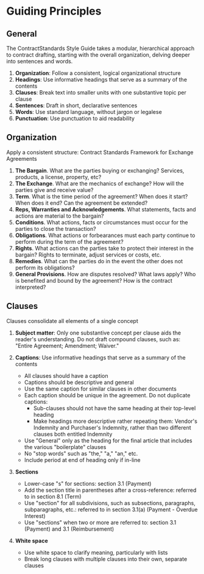 # Guiding Principles

## General
The ContractStandards Style Guide takes a modular, hierarchical approach to contract drafting, starting with the overall organization, delving deeper into sentences and words.

1. **Organization**: Follow a consistent, logical organizational structure
2. **Headings**: Use informative headings that serve as a summary of the contents
3. **Clauses**: Break text into smaller units with one substantive topic per clause
4. **Sentences**: Draft in short, declarative sentences
5. **Words**: Use standard language, without jargon or legalese
6. **Punctuation**: Use punctuation to aid readability

## Organization

Apply a consistent structure: Contract Standards Framework for Exchange Agreements

1. **The Bargain**. What are the parties buying or exchanging? Services, products, a license, property, etc?
2. **The Exchange**. What are the mechanics of exchange? How will the parties give and receive value?
3. **Term**. What is the time period of the agreement? When does it start? When does it end? Can the agreement be extended?
4. **Reps, Warranties and Acknowledgements**. What statements, facts and actions are material to the bargain?
5. **Conditions**. What actions, facts or circumstances must occur for the parties to close the transaction?
6. **Obligations**. What actions or forbearances must each party continue to perform during the term of the agreement?
7. **Rights**. What actions can the parties take to protect their interest in the bargain? Rights to terminate, adjust services or costs, etc.
8. **Remedies**. What can the parties do in the event the other does not perform its obligations?
9. **General Provisions**. How are disputes resolved? What laws apply? Who is benefited and bound by the agreement? How is the contract interpreted?

## Clauses

Clauses consolidate all elements of a single concept

1. **Subject matter**: Only one substantive concept per clause aids the reader's understanding. Do not draft compound clauses, such as: "Entire Agreement; Amendment; Waiver."

2. **Captions**: Use informative headings that serve as a summary of the contents
    * All clauses should have a caption
    * Captions should be descriptive and general
    * Use the same caption for similar clauses in other documents
    * Each caption should be unique in the agreement. Do not duplicate captions:
      * Sub-clauses should not have the same heading at their top-level heading
      * Make headings more descriptive rather repeating them: Vendor's Indemnity and Purchaser's Indemnity, rather than two different clauses both entitled Indemnity
    * Use "General" only as the heading for the final article that includes the various "boilerplate" clauses
    * No "stop words" such as "the," "a," "an," etc.
    * Include period at end of heading only if in-line
3. **Sections**
    * Lower-case "s" for sections: section 3.1 (Payment)
    * Add the section title in parentheses after a cross-reference: referred to in section 8.1 (Term)
    * Use "section" for all subdivisions, such as subsections, paragraphs, subparagraphs, etc.: referred to in section 3.1(a) (Payment - Overdue Interest)
    * Use "sections" when two or more are referred to: section 3.1 (Payment) and 3.1 (Reimbursement)
4. **White space**
    * Use white space to clarify meaning, particularly with lists
    * Break long clauses with multiple clauses into their own, separate clauses

